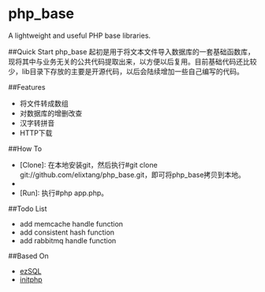 php_base
========
A lightweight and useful PHP base libraries.

##Quick Start
php_base 起初是用于将文本文件导入数据库的一套基础函数库，现将其中与业务无关的公共代码提取出来，以方便以后复用。目前基础代码还比较少，lib目录下存放的主要是开源代码，以后会陆续增加一些自己编写的代码。

##Features
+ 将文件转成数组
+ 对数据库的增删改查
+ 汉字转拼音
+ HTTP下载

##How To
+ [Clone]: 在本地安装git，然后执行#git clone git://github.com/elixtang/php_base.git，即可将php_base拷贝到本地。
+ [Coding]: 打开app.php，在Model类增加数据处理相关函数，在Controller类增加被主调度函数调用的相关函数。
+ [Run]: 执行#php app.php。

##Todo List
+ add memcache handle function
+ add consistent hash function
+ add rabbitmq handle function

##Based On
+ [ezSQL](https://github.com/jv2222/ezSQL)
+ [initphp](https://github.com/zhuli/initphp)
